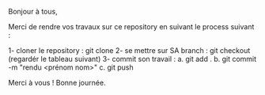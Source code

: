 Bonjour à tous, 

Merci de rendre vos travaux sur ce repository en suivant le process suivant : 

1- cloner le repository : git clone <url-du-repo>
2- se mettre sur SA branch : git checkout <prenom-nom> (regardér le tableau suivant)
3- commit son travail : 
  a. git add .
  b. git commit -m "rendu <prénom nom>"
  c. git push

Merci à vous ! 
Bonne journée.
